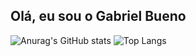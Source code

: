 ## Olá, eu sou o Gabriel Bueno

![Anurag's GitHub stats](https://github-readme-stats.vercel.app/api?username=buenin7&show_icons=true&theme=dark&locale=pt-br&card_width=180px)
![Top Langs](https://github-readme-stats.vercel.app/api/top-langs/?username=buenin7&theme=dark&locale=pt-br&card_width180px)

